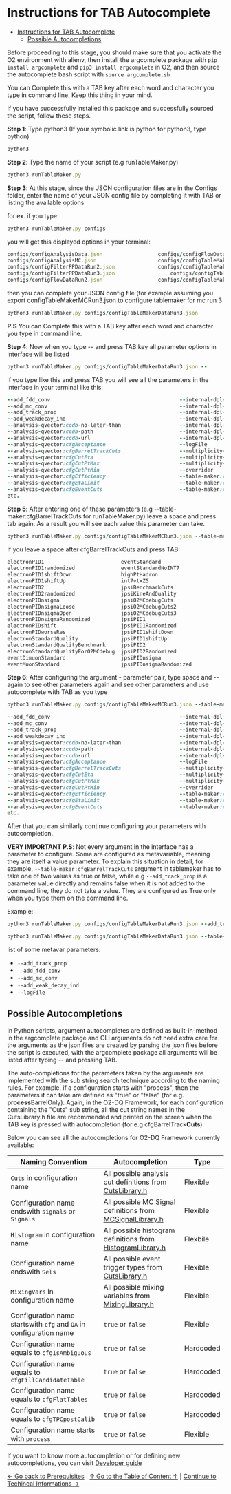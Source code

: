 # Instructions for TAB Autocomplete

- [Instructions for TAB Autocomplete](#instructions-for-tab-autocomplete)
  - [Possible Autocompletions](#possible-autocompletions)


Before proceeding to this stage, you should make sure that you activate the O2 environment with alienv, then install the argcomplete package with `pip install argcomplete` and `pip3 install argcomplete` in O2, and then source the autocomplete bash script with `source argcomplete.sh`

You can Complete this with a TAB key after each word and character you type in command line. Keep this thing in your mind.

If you have successfully installed this package and successfully sourced the script, follow these steps.

**Step 1**: Type python3 (If your symbolic link is python for python3, type python)

```ruby
python3
```

**Step 2**: Type the name of your script (e.g runTableMaker.py)
```ruby
python3 runTableMaker.py
```

**Step 3**: At this stage, since the JSON configuration files are in the Configs folder, enter the name of your JSON config file by completing it with TAB or listing the available options

for ex. if you type:

```ruby
python3 runTableMaker.py configs
```

you will get this displayed options in your terminal:
```ruby
configs/configAnalysisData.json                  configs/configFlowDataRun3.json                  configs/configtestFilterPPDataRun3.json          configs/readerConfiguration_reducedEventMC.json
configs/configAnalysisMC.json                    configs/configTableMakerDataRun2.json            configs/configtestFlowDataRun3.json              configs/writerConfiguration_dileptonMC.json
configs/configFilterPPDataRun2.json              configs/configTableMakerDataRun3.json            configs/configtestTableMakerDataRun3.json        configs/writerConfiguration_dileptons.json
configs/configFilterPPDataRun3.json                  configs/configTableMakerMCRun2.json              configs/readerConfiguration_dilepton.json        
configs/configFlowDataRun2.json                  configs/configTableMakerMCRun3.json              configs/readerConfiguration_reducedEvent.json 
```

then you can complete your JSON config file (for example assuming you export configTableMakerMCRun3.json to configure tablemaker for mc run 3

```ruby
python3 runTableMaker.py configs/configTableMakerDataRun3.json
```

**P.S** You can Complete this with a TAB key after each word and character you type in command line.

**Step 4**: Now when you type -- and press TAB key all parameter options in interface will be listed

```ruby
python3 runTableMaker.py configs/configTableMakerDataRun3.json --
```

if you type like this and press TAB you will see all the parameters in the interface in your terminal like this:
```ruby
--add_fdd_conv                                          --internal-dpl-aod-reader:aod-file                      --tof-pid:param-sigma
--add_mc_conv                                           --internal-dpl-aod-reader:end-value-enumeration         --tof-pid:pid-al
--add_track_prop                                        --internal-dpl-aod-reader:orbit-multiplier-enumeration  --tof-pid:pid-de
--add_weakdecay_ind                                     --internal-dpl-aod-reader:orbit-offset-enumeration      --tof-pid:pid-el
--analysis-qvector:ccdb-no-later-than                   --internal-dpl-aod-reader:start-value-enumeration       --tof-pid:pid-he
--analysis-qvector:ccdb-path                            --internal-dpl-aod-reader:step-value-enumeration        --tof-pid:pid-ka
--analysis-qvector:ccdb-url                             --internal-dpl-aod-reader:time-limit                    --tof-pid:pid-mu
--analysis-qvector:cfgAcceptance                        --logFile                                               --tof-pid:pid-pi
--analysis-qvector:cfgBarrelTrackCuts                   --multiplicity-table:doVertexZeq                        --tof-pid:pid-pr
--analysis-qvector:cfgCutEta                            --multiplicity-table:processRun2                        --tof-pid:pid-tr
--analysis-qvector:cfgCutPtMax                          --multiplicity-table:processRun3                        --tof-pid:processWoSlice
--analysis-qvector:cfgCutPtMin                          --overrider                                             --tof-pid:processWSlice
--analysis-qvector:cfgEfficiency                        --table-maker:ccdb-path-tpc                             --tpc-pid-full:autofetchNetworks
--analysis-qvector:cfgEtaLimit                          --table-maker:ccdb-url                                  --tpc-pid-full:ccdbPath
--analysis-qvector:cfgEventCuts                         --table-maker:cfgAddEventHistogram                      --tpc-pid-full:ccdb-timestamp
etc.
```

**Step 5**: After entering one of these parameters (e.g --table-maker:cfgBarrelTrackCuts for runTableMaker.py) leave a space and press tab again. As a result you will see each value this parameter can take.

```ruby
python3 runTableMaker.py configs/configTableMakerMCRun3.json --table-maker:cfgBarrelTrackCuts 
```


If you leave a space after cfgBarrelTrackCuts and press TAB:

```ruby
electronPID1                         eventStandard                        jpsiPIDshift                         matchedGlobal                        PIDCalib
electronPID1randomized               eventStandardNoINT7                  jpsiPIDworseRes                      mchTrack                             pidcalib_ele
electronPID1shiftDown                highPtHadron                         jpsiStandardKine                     muonHighPt                           PIDStandardKine
electronPID1shiftUp                  int7vtxZ5                            kaonPID                              muonLowPt                            singleDCA
electronPID2                         jpsiBenchmarkCuts                    kaonPIDnsigma                        muonQualityCuts                      standardPrimaryTrack
electronPID2randomized               jpsiKineAndQuality                   lmee_GlobalTrack                     muonTightQualityCutsForTests         TightGlobalTrack
electronPIDnsigma                    jpsiO2MCdebugCuts                    lmee_GlobalTrackRun3                 NoPID                                TightGlobalTrackRun3
electronPIDnsigmaLoose               jpsiO2MCdebugCuts2                   lmee_GlobalTrackRun3_lowPt           pairDCA                              TightTPCTrackRun3
electronPIDnsigmaOpen                jpsiO2MCdebugCuts3                   lmee_GlobalTrackRun3_TPC_ePID_lowPt  pairJpsi                             tof_electron
electronPIDnsigmaRandomized          jpsiPID1                             lmeeLowBKine                         pairJpsiLowPt1                       tof_electron_loose
electronPIDshift                     jpsiPID1Randomized                   lmeePID_TOFrec                       pairJpsiLowPt2                       tpc_electron
electronPIDworseRes                  jpsiPID1shiftDown                    lmeePID_TPChadrej                    pairMassLow                          tpc_kaon_rejection
electronStandardQuality              jpsiPID1shiftUp                      lmeePID_TPChadrejTOFrec              pairNoCut                            tpc_pion_band_rejection
electronStandardQualityBenchmark     jpsiPID2                             lmeePID_TPChadrejTOFrecRun3          pairPsi2S                            tpc_pion_rejection
electronStandardQualityForO2MCdebug  jpsiPID2Randomized                   lmeeStandardKine                     pairPtLow1                           tpc_pion_rejection_highp
eventDimuonStandard                  jpsiPIDnsigma                        lmee_TPCTrackRun3_lowPt              pairPtLow2                           tpc_proton_rejection
eventMuonStandard                    jpsiPIDnsigmaRandomized              matchedFwd                           pairUpsilon
```

**Step 6**: After configuring the argument - parameter pair, type space and -- again to see other parameters again and see other parameters and use autocomplete with TAB as you type

```ruby
python3 runTableMaker.py configs/configTableMakerMCRun3.json --table-maker:cfgBarrelTrackCuts jpsiPID1 jpsiPID2 --
```

```ruby
--add_fdd_conv                                          --internal-dpl-aod-reader:aod-file                      --tof-pid:param-sigma
--add_mc_conv                                           --internal-dpl-aod-reader:end-value-enumeration         --tof-pid:pid-al
--add_track_prop                                        --internal-dpl-aod-reader:orbit-multiplier-enumeration  --tof-pid:pid-de
--add_weakdecay_ind                                     --internal-dpl-aod-reader:orbit-offset-enumeration      --tof-pid:pid-el
--analysis-qvector:ccdb-no-later-than                   --internal-dpl-aod-reader:start-value-enumeration       --tof-pid:pid-he
--analysis-qvector:ccdb-path                            --internal-dpl-aod-reader:step-value-enumeration        --tof-pid:pid-ka
--analysis-qvector:ccdb-url                             --internal-dpl-aod-reader:time-limit                    --tof-pid:pid-mu
--analysis-qvector:cfgAcceptance                        --logFile                                               --tof-pid:pid-pi
--analysis-qvector:cfgBarrelTrackCuts                   --multiplicity-table:doVertexZeq                        --tof-pid:pid-pr
--analysis-qvector:cfgCutEta                            --multiplicity-table:processRun2                        --tof-pid:pid-tr
--analysis-qvector:cfgCutPtMax                          --multiplicity-table:processRun3                        --tof-pid:processWoSlice
--analysis-qvector:cfgCutPtMin                          --overrider                                             --tof-pid:processWSlice
--analysis-qvector:cfgEfficiency                        --table-maker:ccdb-path-tpc                             --tpc-pid-full:autofetchNetworks
--analysis-qvector:cfgEtaLimit                          --table-maker:ccdb-url                                  --tpc-pid-full:ccdbPath
--analysis-qvector:cfgEventCuts                         --table-maker:cfgAddEventHistogram                      --tpc-pid-full:ccdb-timestamp
etc.
```

After that you can similarly continue configuring your parameters with autocompletion.

**VERY IMPORTANT P.S**: Not every argument in the interface has a parameter to configure. Some are configured as metavariable, meaning they are itself a value parameter. To explain this situation in detail, for example, `--table-maker:cfgBarrelTrackCuts` argument in tablemaker has to take one of two values as true or false, while e.g `--add_track_prop` is a parameter value directly and remains false when it is not added to the command line, they do not take a value. They are configured as True only when you type them on the command line.

Example:

```ruby
python3 runTableMaker.py configs/configTableMakerDataRun3.json --add_track_prop
```

```ruby
python3 runTableMaker.py configs/configTableMakerDataRun3.json --table-maker:cfgBarrelTrackCuts jpsiPID1 --table-maker:cfgWithQA true
```

list of some metavar parameters:

* `--add_track_prop`
* `--add_fdd_conv`
* `--add_mc_conv`
* `--add_weak_decay_ind`
* `--logFile`


## Possible Autocompletions

In Python scripts, argument autocompletes are defined as built-in-method in the argcomplete package and CLI arguments do not need extra care for the arguments as the json files are created by parsing the json files before the script is executed, with the argcomplete package all arguments will be listed after typing -- and pressing TAB.

The auto-completions for the parameters taken by the arguments are implemented with the sub string search technique according to the naming rules. For example, if a configuration starts with "process", then the parameters it can take are defined as "true" or "false" (for e.g. **process**BarrelOnly). Again, in the O2-DQ Framework, for each configuration containing the "Cuts" sub string, all the cut string names in the CutsLibrary.h file are recommended and printed on the screen when the TAB key is pressed with autocompletion (for e.g cfgBarrelTrack**Cuts**).

Below you can see all the autocompletions for O2-DQ Framework currently available:

Naming Convention | Autocompletion | Type
--- | --- | --- |
`Cuts` in configuration name | All possible analysis cut definitions from [CutsLibrary.h](https://github.com/AliceO2Group/O2Physics/blob/master/PWGDQ/Core/CutsLibrary.h) | Flexible
Configuration name endswith `signals` or `Signals` | All possible MC Signal definitions from [MCSignalLibrary.h](https://github.com/AliceO2Group/O2Physics/blob/master/PWGDQ/Core/MCSignalLibrary.h) | Flexible 
`Histogram` in configuration name |  All possible histogram definitions from [HistogramLibrary.h](https://github.com/AliceO2Group/O2Physics/blob/master/PWGDQ/Core/HistogramsLibrary.h) | Flexbile
Configuration name endswith `Sels` | All possible event trigger types from [CutsLibrary.h](https://github.com/AliceO2Group/O2Physics/blob/master/PWGDQ/Core/CutsLibrary.h) | Flexible
`MixingVars` in configuration name | All possible mixing variables from [MixingLibrary.h](https://github.com/AliceO2Group/O2Physics/blob/master/PWGDQ/Core/MixingLibrary.h) | Flexible 
Configuration name startswith `cfg` and `QA` in configuration name | `true` or `false` | Flexible
Configuration name equals to `cfgIsAmbiguous` | `true` or `false` | Hardcoded
Configuration name equals to `cfgFillCandidateTable` | `true` or `false` | Hardcoded
Configuration name equals to `cfgFlatTables` | `true` or `false` | Hardcoded
Configuration name equals to `cfgTPCpostCalib` | `true` or `false` | Hardcoded
Configuration name starts with `process` | `true` or `false` | Flexible

If you want to know more autocompletion or for defining new autocompletions, you can visit [Developer guide](7_DeveloperGuide.md#how-to-define-new-autocompletions)

[← Go back to Prerequisites](2_Prerequisites.md) | [↑ Go to the Table of Content ↑](../README.md) | [Continue to Techincal Informations →](4_TechincalInformations.md)